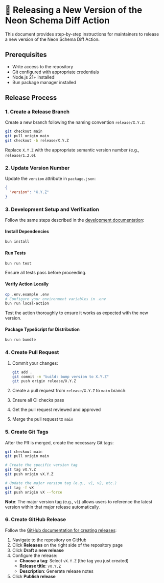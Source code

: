 # 🚀 Releasing a New Version of the Neon Schema Diff Action

This document provides step-by-step instructions for maintainers to release a
new version of the Neon Schema Diff Action.

## Prerequisites

- Write access to the repository
- Git configured with appropriate credentials
- Node.js 21+ installed
- Bun package manager installed

## Release Process

### 1. Create a Release Branch

Create a new branch following the naming convention `release/X.Y.Z`:

```bash
git checkout main
git pull origin main
git checkout -b release/X.Y.Z
```

Replace `X.Y.Z` with the appropriate semantic version number (e.g.,
`release/1.2.0`).

### 2. Update Version Number

Update the `version` attribute in `package.json`:

```json
{
  "version": "X.Y.Z"
}
```

### 3. Development Setup and Verification

Follow the same steps described in the
[development documentation](./development.md):

#### Install Dependencies

```bash
bun install
```

#### Run Tests

```bash
bun run test
```

Ensure all tests pass before proceeding.

#### Verify Action Locally

```bash
cp .env.example .env
# Configure your environment variables in .env
bun run local-action
```

Test the action thoroughly to ensure it works as expected with the new version.

#### Package TypeScript for Distribution

```bash
bun run bundle
```

### 4. Create Pull Request

1. Commit your changes:

   ```bash
   git add .
   git commit -m "build: bump version to X.Y.Z"
   git push origin release/X.Y.Z
   ```

2. Create a pull request from `release/X.Y.Z` to `main` branch
3. Ensure all CI checks pass
4. Get the pull request reviewed and approved
5. Merge the pull request to `main`

### 5. Create Git Tags

After the PR is merged, create the necessary Git tags:

```bash
git checkout main
git pull origin main

# Create the specific version tag
git tag vX.Y.Z
git push origin vX.Y.Z

# Update the major version tag (e.g., v1, v2, etc.)
git tag -f vX
git push origin vX --force
```

**Note**: The major version tag (e.g., `v1`) allows users to reference the
latest version within that major release automatically.

### 6. Create GitHub Release

Follow the
[GitHub documentation for creating releases](https://docs.github.com/en/repositories/releasing-projects-on-github/managing-releases-in-a-repository#creating-a-release):

1. Navigate to the repository on GitHub
2. Click **Releases** on the right side of the repository page
3. Click **Draft a new release**
4. Configure the release:
   - **Choose a tag**: Select `vX.Y.Z` (the tag you just created)
   - **Release title**: `vX.Y.Z`
   - **Description**: Generate release notes
5. Click **Publish release**
